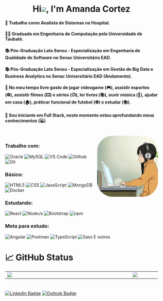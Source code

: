 <h1 align="center">Hi<img src="https://raw.githubusercontent.com/kaueMarques/kaueMarques/master/hi.gif" width="30px">, I'm <b>Amanda Cortez</b></h1>
<h4 align="left">🏥 Trabalho como Analista de Sistemas no Hospital.</h4>
<h4 align="left">👨‍🎓 Graduada em Engenharia de Computação pela Universidade de Taubaté.</h4>
<h4 align="left">📚 Pós-Graduação Lato Sensu - Especialização em Engenharia de Qualidade de Software no Senac Universitário EAD.</h4>
<h4 align="left">📚 Pós-Graduação Lato Sensu - Especialização em Gestão de Big Data e Business Analytics no Senac Universitário EAD (Andamento).</h4>
<h4>🎯 No meu tempo livre gosto de jogar videogame (🎮), assistir esportes (⚽️), assistir filmes (🎞️) e séries (📺), ler livros (📚), ouvir música (🎵), ajudar em casa (🏠),  práticar funcional de futebol (⚽️) e estudar (📚).</h4>
<h4>💪 Sou iniciante em Full Stack, neste momento estou aprofundando meus conhecimentos (💻)</h4>

</br>

<img align="right" alt="Ilustradai-pic" width="200" style="border-radius:50px;" src="https://raw.githubusercontent.com/amanda92cortez/amanda92cortez/main/GifPersonalidade_02.gif"/>

### Trabalho com:
![Oracle](https://img.shields.io/badge/oracle-%23F00000.svg?style=for-the-badge&logo=oracle&logoColor=white)
![MySQL](https://img.shields.io/badge/mysql-%2300f.svg?style=for-the-badge&logo=mysql&logoColor=white)
![VS Code](https://img.shields.io/badge/VS%20Code-0078d7.svg?style=for-the-badge&logo=visual-studio-code&logoColor=white)
![Github](https://img.shields.io/badge/github-%23121011.svg?style=for-the-badge&logo=github&logoColor=white)
![Git](https://img.shields.io/badge/git-%23F05033.svg?style=for-the-badge&logo=git&logoColor=white)


### Básico:
![HTML5](https://img.shields.io/badge/HTML-e06b12?style=for-the-badge&logo=html5&logoColor=white)
![CSS](https://img.shields.io/badge/CSS-1283e0?&style=for-the-badge&logo=css3&logoColor=white)
![JavaScript](https://img.shields.io/badge/JavaScript-F7DF1E?style=for-the-badge&logo=javascript&logoColor=414141)
![MongoDB](https://img.shields.io/badge/-MongoDB-black?style=for-the-badge&logo=mongodb)
![Docker](https://img.shields.io/badge/docker-%230db7ed.svg?style=for-the-badge&logo=docker&logoColor=white)


### Estudando:
![React](https://img.shields.io/badge/React-414141?style=for-the-badge&logo=react&logoColor=61DAFB)
![NodeJs](https://img.shields.io/badge/Node.js-43853D?style=for-the-badge&logo=node.js&logoColor=white)
![Bootstrap](https://img.shields.io/badge/bootstrap-%23563D7C.svg?style=for-the-badge&logo=bootstrap&logoColor=white)
![npm](https://img.shields.io/badge/npm-CB3837?style=for-the-badge&logo=npm&logoColor=white)


### Meta para estudo:
![Angular](https://img.shields.io/badge/Angular-DD0031?style=for-the-badge&logo=angular&logoColor=white)
![Postman](https://img.shields.io/badge/Postman-FF6C37?style=for-the-badge&logo=Postman&logoColor=white)
![TypeScript](https://img.shields.io/badge/typescript-%23007ACC.svg?style=for-the-badge&logo=typescript&logoColor=white)
![Sass](https://img.shields.io/badge/-Sass-CC6699?style=for-the-badge&logo=sass&logoColor=white)
E outros


# 📈 GitHub Status

<div>
    <table>
    	<tr>
    		<td>
    			<img width="400px" align="left" src="https://github-readme-stats.vercel.app/api/top-langs/?username=amanda92cortez&layout=compact&langs_count=7&theme=radical"/>
    		</td>
    		<td>
    			<img width="490px" align="left" src="https://github-readme-stats.vercel.app/api?username=amanda92cortez&show_icons=true&theme=dracula&hide_border=true"/>
    		</td>
    	</tr>
    </table>
</div>

#

[![Linkedin Badge](https://img.shields.io/badge/linkedin-%230077B5.svg?style=for-the-badge&logo=linkedin&logoColor=white&link=https://www.linkedin.com/in/amandacortez92/)](https://www.linkedin.com/in/amandacortez92/)
[![Outlook Badge](https://img.shields.io/badge/Microsoft_Outlook-0078D4?style=for-the-badge&logo=microsoft-outlook&logoColor=white&link=mailto:amanda_cortez_2012@hotmail.com)](mailto:amanda_cortez_2012@hotmail.com)
